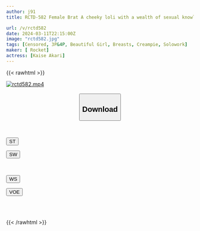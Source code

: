 ```yaml
---
author: j91
title: RCTD-582 Female Brat A cheeky loli with a wealth of sexual knowledge. Akari Minase

url: /v/rctd582
date: 2024-03-11T22:15:00Z
image: "rctd582.jpg"
tags: [Censored, 3P&4P, Beautiful Girl, Breasts, Creampie, Solowork]
maker: [ Rocket]
actress: [Kaise Akari]
---
```



{{< rawhtml >}}

<div class="video" data-videoid="8VKra9ywLwF4pk">
    <a href="javascript:;">
        <img src="/v/rctd00582pl/rctd582.jpg" width="WIDTH" height="HEIGHT" alt="rctd582.mp4" loading="lazy">
    </a>
</div>

<script type="text/javascript" src="https://j91.asia/asset/on-demand-st.js"></script>

<br>
  <link rel="stylesheet" href="https://j91.asia/asset/bs5.css">
  
  <center>
  <button class="btn btn-primary" type="button" data-bs-toggle="collapse" data-bs-target=".multi-collapse" aria-expanded="false" aria-controls="multiCollapseExample1 multiCollapseExample2"><h2>Download</h2></button></center>
</p>
<div class="row">
  <div class="col">
    <div class="collapse multi-collapse" id="multiCollapseExample1">
      <div class="card card-body">
	      	      <br>
<div class="buttons">  
<p><a href="https://streamtape.to/v/8VKra9ywLwF4pk" target="_blank"><button class="btn-hover color-3"><i class="fa fa-download"></i> ST</button></a></p>
<p><a href="https://cdnwish.com/lyqtmm2v74ej" target="_blank"><button class="btn-hover color-2"><i class="fa fa-download"></i> SW</button></a></p></div>
    </div>
  </div>
</div>
  <div class="col">
    <div class="collapse multi-collapse" id="multiCollapseExample2">
      <div class="card card-body">
	      <br>
<div class="buttons">
<p><a href="https://wolfstream.tv/hrc7b01odrlf"><button class="btn-hover color-9"><i class="fa fa-download"></i> WS</button></a></p>
<p><a href="javascript:;"><button class="btn-hover color-8"><i class="fa fa-download"></i> VOE</button></a></p></div>
<br><br>
      </div>
    </div>
  </div>
</div>

{{< /rawhtml >}}
